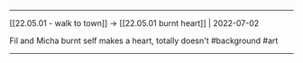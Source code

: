 ***

[[22.05.01 - walk to town]] -> [[22.05.01 burnt heart]] | 2022-07-02

Fil and Micha burnt self makes a heart, totally doesn't #background #art

***